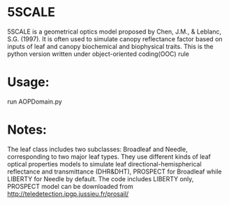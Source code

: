 # 5SCALE

5SCALE is a geometrical optics model proposed by Chen, J.M., &amp; Leblanc, S.G. (1997). It is often used to simulate
canopy reflectance factor based on inputs of leaf and canopy biochemical and biophysical traits. This is the python
version written under object-oriented coding(OOC) rule

# Usage:
run AOPDomain.py

# Notes:
The leaf class includes two subclasses: Broadleaf and Needle, corresponding to two major leaf types. They use
different kinds of leaf optical properties models to simulate leaf directional-hemispherical reflectance and
transmittance (DHR&DHT), PROSPECT for Broadleaf while LIBERTY for Needle by default. The code includes LIBERTY only,
PROSPECT model can be downloaded from http://teledetection.ipgp.jussieu.fr/prosail/
